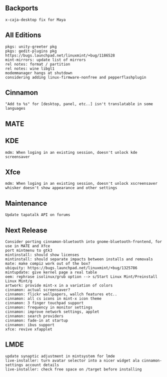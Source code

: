 
Backports
---------
	x-caja-desktop fix for Maya


All Editions
------------
	pkgs: unity-greeter pkg
	pkgs: gedit-plugins pkg https://bugs.launchpad.net/linuxmint/+bug/1186528
	mint-mirrors: update list of mirrors
	rel notes: format / partition
	rel notes: wine libgl1
	modemmanager hangs at shutdown
	considering adding linux-firmware-nonfree and pepperflashplugin

Cinnamon
--------		
	"Add to %s" for [desktop, panel, etc..] isn't translatable in some languages

MATE
----	

KDE
---
	mdm: When loging in an existing session, doesn't unlock kde screensaver
	
Xfce
----
	mdm: When loging in an existing session, doesn't unlock xscreensaver
	whisker doesn't show appearance and other settings

Maintenance
-----------
	Update tapatalk API on forums

Next Release
------------
	Consider porting cinnamon-bluetooth into gnome-bluetooth-frontend, for use in MATE and Xfce
	port mintmenu to gtk3
	mintinstall: should show licenses
	mintinstall: should separate impacts between installs and removals
	mate: make compiz work out of the box?
	ubiquity: https://bugs.launchpad.net/linuxmint/+bug/1325786
	mintupdate: give kernel page a real table
	oem: rephrase isolinux/grub option --> s/Start Linux Mint/Preinstall Linux Mint/g
	artwork: provide mint-x in a variation of colors
	cinnamon: actual screensaver?
	cinnamon: flickr wallpapers, wallch features etc..
	cinnamon: all cs icons in mint-x icon theme
	cinnamon: 3 finger touchpad support
	cinnamon: frequency in monitor settings
	cinnamon: improve network settings, applet
	cinnamon: search providers
	cinnamon: fade-in at startup
	cinnamon: ibus support
	xfce: revive xfapplet

LMDE
----
	update synaptic adjustment in mintsystem for lmde
	live-installer: turn avatar selector into a nicer widget ala cinnamon-settings account details
	live-installer: check free space on /target before installing